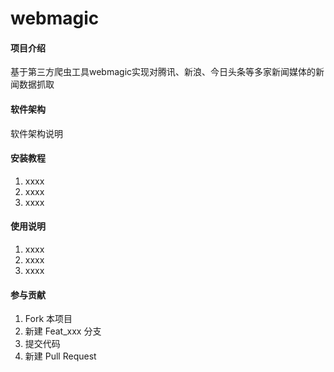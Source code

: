 # webmagic

#### 项目介绍
基于第三方爬虫工具webmagic实现对腾讯、新浪、今日头条等多家新闻媒体的新闻数据抓取

#### 软件架构
软件架构说明


#### 安装教程

1. xxxx
2. xxxx
3. xxxx

#### 使用说明

1. xxxx
2. xxxx
3. xxxx

#### 参与贡献

1. Fork 本项目
2. 新建 Feat_xxx 分支
3. 提交代码
4. 新建 Pull Request


